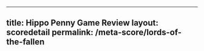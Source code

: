 ---
        
title: Hippo Penny Game Review
layout: scoredetail
permalink: /meta-score/lords-of-the-fallen
---